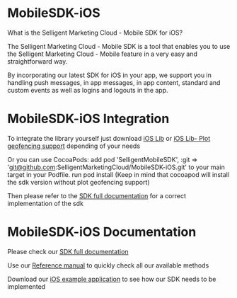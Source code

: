 # MobileSDK-iOS

What is the Selligent Marketing Cloud - Mobile SDK for iOS?

The Selligent Marketing Cloud - Mobile SDK is a tool that enables you to use the Selligent Marketing Cloud - Mobile feature in a very easy and straightforward way. 

By incorporating our latest SDK for iOS in your app, we support you in handling push messages, in app messages, in app content, standard and custom events as well as logins and logouts in the app.

# MobileSDK-iOS Integration

To integrate the library yourself just download  <a href="https://github.com/SelligentMarketingCloud/MobileSDK-iOS/tree/master/iOS%20Lib" target="_blank">iOS Lib</a> or <a href="https://github.com/SelligentMarketingCloud/MobileSDK-iOS/tree/master/iOS%20Lib-%20Plot%20geofencing%20support" target="_blank">iOS Lib- Plot geofencing support</a> depending of your needs

Or you can use CocoaPods: add pod 'SelligentMobileSDK', :git => 'git@github.com:SelligentMarketingCloud/MobileSDK-iOS.git' to your main target in your Podfile. run pod install (Keep in mind that cocoapod will install the sdk version without plot geofencing support)

Then please refer to the <a href="https://github.com/SelligentMarketingCloud/MobileSDK-iOS/blob/master/Documentation/Using%20the%20SDK.pdf" target="_blank">SDK full documentation</a> for a correct implementation of the sdk

# MobileSDK-iOS Documentation

Please check our <a href="https://github.com/SelligentMarketingCloud/MobileSDK-iOS/blob/master/Documentation/Using%20the%20SDK.pdf" target="_blank">SDK full documentation</a>

Use our <a href="https://github.com/SelligentMarketingCloud/MobileSDK-iOS/blob/master/Documentation/MobileSDK%20Reference.pdf" target="_blank">Reference manual</a> to quickly check all our available methods

Download our <a href="https://github.com/SelligentMarketingCloud/MobileSDK-iOS/blob/master/Documentation/iOSSDKTemplate.zip" target="_blank">iOS example application</a> to see how our SDK needs to be implemented
